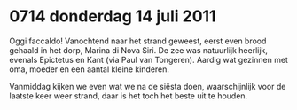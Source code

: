 # 0714 donderdag 14 juli 2011
Oggi faccaldo! Vanochtend naar het strand geweest, eerst even brood gehaald in het dorp, Marina di Nova Siri. De zee was natuurlijk heerlijk, evenals Epictetus en Kant (via Paul van Tongeren). Aardig wat gezinnen met oma, moeder en een aantal kleine kinderen.

Vanmiddag kijken we even wat we na de siësta doen, waarschijnlijk voor de laatste keer weer strand, daar is het toch het beste uit te houden.